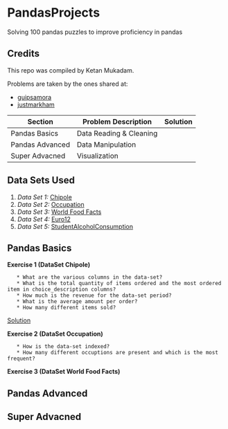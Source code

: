 # PandasProjects
Solving 100 pandas puzzles to improve proficiency in pandas

## Credits

This repo was compiled by Ketan Mukadam.

Problems are taken by the ones shared at:

* [guipsamora](https://github.com/guipsamora/pandas_exercises)
* [justmarkham](https://github.com/justmarkham/DAT8)

| Section | Problem Description | Solution |
----------|---------------------|----------|
| Pandas Basics | Data Reading & Cleaning | |
| Pandas Advanced | Data Manipulation | |
| Super Advacned | Visualization | |

## Data Sets Used
1. *Data Set 1:* [Chipole](https://raw.githubusercontent.com/justmarkham/DAT8/master/data/chipotle.tsv)
2. *Data Set 2:* [Occupation](https://raw.githubusercontent.com/justmarkham/DAT8/master/data/u.user)
3. *Data Set 3:* [World Food Facts](http://world.openfoodfacts.org/data/en.openfoodfacts.org.products.csv)
4. *Data Set 4:* [Euro12](https://raw.githubusercontent.com/jokecamp/FootballData/master/Euro%202012/Euro%202012%20stats%20TEAM.csv)
5. *Data Set 5:* [StudentAlcoholConsumption](https://github.com/guipsamora/pandas_exercises/blob/master/04_Apply/Students_Alcohol_Consumption/student-mat.csv)

## Pandas Basics

**Exercise 1 (DataSet Chipole)**

       * What are the various columns in the data-set?
       * What is the total quantity of items ordered and the most ordered item in choice_description columns?
       * How much is the revenue for the data-set period?
       * What is the average amount per order?
       * How many different items sold?
[Solution](https://github.com/ketanmukadam/PandasProjects/blob/master/Exercise1_Chipotle.ipynb)

**Exercise 2 (DataSet Occupation)**

       * How is the data-set indexed?
       * How many different occuptions are present and which is the most frequent?

**Exercise 3 (DataSet World Food Facts)**
          
 
## Pandas Advanced

## Super Advacned
